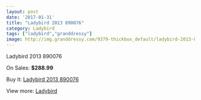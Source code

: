 ```yaml
---
layout: post
date: '2017-01-31'
title: "Ladybird 2013 890076"
category: Ladybird
tags: ["ladybird","granddressy"]
image: http://img.granddressy.com/9379-thickbox_default/ladybird-2013-890076.jpg
---
```

Ladybird 2013 890076

On Sales: **$288.99**
<a href="https://www.granddressy.com/en/ladybird/8593-ladybird-2013-890076.html"><amp-img layout="responsive" width="600" height="600" src="//img.granddressy.com/9379-thickbox_default/ladybird-2013-890076.jpg" alt="Ladybird 2013 890076 0" /></a>

Buy it: [Ladybird 2013 890076](https://www.granddressy.com/en/ladybird/8593-ladybird-2013-890076.html "Ladybird 2013 890076")

View more: [Ladybird](https://www.granddressy.com/en/14-ladybird "Ladybird")